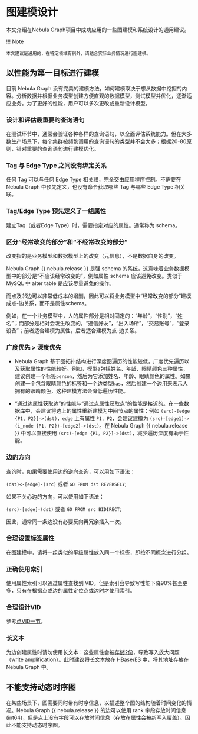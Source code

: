 # 图建模设计

本文介绍在Nebula Graph项目中成功应用的一些图建模和系统设计的通用建议。

!!! Note

    本文建议是通用的，在特定领域有例外，请结合实际业务情况进行图建模。

## 以性能为第一目标进行建模

目前 Nebula Graph 没有完美的建模方法，如何建模取决于想从数据中挖掘的内容。分析数据并根据业务模型创建方便直观的数据模型，测试模型并优化，逐渐适应业务。为了更好的性能，用户可以多次更改或重新设计模型。

### 设计和评估最重要的查询语句

在测试环节中，通常会验证各种各样的查询语句，以全面评估系统能力。但在大多数生产场景下，每个集群被频繁调用的查询语句的类型并不会太多；根据20-80原则，针对重要的查询语句进行建模优化。

### Tag 与 Edge Type 之间没有绑定关系

任何 Tag 可以与任何 Edge Type 相关联，完全交由应用程序控制。不需要在 Nebula Graph 中预先定义，也没有命令获取哪些 Tag 与哪些 Edge Type 相关联。

### Tag/Edge Type 预先定义了一组属性

建立Tag（或者Edge Type）时，需要指定对应的属性。通常称为 schema。

### 区分“经常改变的部分”和“不经常改变的部分”

改变指的是业务模型和数据模型上的改变（元信息），不是数据自身的改变。

Nebula Graph {{ nebula.release }} 是强 schema 的系统，这意味着业务数据模型中的部分是“不应该经常改变的”，例如属性 schema 应该避免改变。类似于 MySQL 中 alter table 是应该尽量避免的操作。

而点及邻边可以非常低成本的增删，因此可以将业务模型中“经常改变的部分”建模成点-边关系，而不是属性schema。

例如，在一个业务模型中，人的属性部分是相对固定的：“年龄”，“性别”，“姓名”；而部分是相对会发生改变的，“通信好友”，“出入场所”，“交易账号”，“登录设备”；前者适合建模为属性，后者适合建模为点-边关系。

### 广度优先 > 深度优先

- Nebula Graph 基于图拓扑结构进行深度图遍历的性能较低，广度优先遍历以及获取属性的性能较好。例如，模型a包括姓名、年龄、眼睛颜色三种属性，建议创建一个标签`person`，然后为它添加姓名、年龄、眼睛颜色的属性。如果创建一个包含眼睛颜色的标签和一个边类型`has`，然后创建一个边用来表示人拥有的眼睛颜色，这种建模方法会降低遍历性能。

- “通过边属性获取边”的性能与“通过点属性获取点”的性能是接近的。在一些数据库中，会建议将边上的属性重新建模为中间节点的属性：例如 `(src)-[edge {P1, P2}]->(dst)`，`edge` 上有属性 `P1, P2`，会建议建模为 `(src)-[edge1]->(i_node {P1, P2})-[edge2]->(dst)`。在 Nebula Graph {{ nebula.release }} 中可以直接使用 `(src)-[edge {P1, P2}]->(dst)`，减少遍历深度有助于性能。

### 边的方向

查询时，如果需要使用边的逆向查询，可以用如下语法：

`(dst)<-[edge]-(src)` 或者 `GO FROM dst REVERSELY`;

如果不关心边的方向，可以使用如下语法：

`(src)-[edge]-(dst)` 或者 `GO FROM src BIDIRECT`;

因此，通常同一条边没有必要反向再冗余插入一次。

### 合理设置标签属性

在图建模中，请将一组类似的平级属性放入同一个标签，即按不同概念进行分组。

### 正确使用索引

使用属性索引可以通过属性查找到 VID。但是索引会导致写性能下降90%甚至更多，只有在根据点或边的属性定位点或边时才使用索引。

### 合理设计VID

参考[点VID一节](../1.introduction/3.vid.md)。

### 长文本

为边创建属性时请勿使用长文本：这些属性会被[存储2份](../1.introduction/3.nebula-graph-architecture/4.storage-service.md)，导致写入放大问题（write amplification）。此时建议将长文本放在 HBase/ES 中，将其地址存放在 Nebula Graph 中。

## 不能支持动态时序图

在某些场景下，图需要同时带有时序信息，以描述整个图的结构随着时间变化的情况。Nebula Graph {{ nebula.release }} 的边可以使用 rank 字段存放时间信息(int64)，但是点上没有字段可以存放时间信息（存放在属性会被新写入覆盖）。因此不能支持动态时序图。
